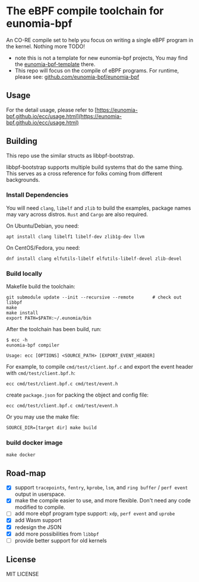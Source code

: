 # The eBPF compile toolchain for eunomia-bpf

An CO-RE compile set to help you focus on writing a single eBPF program in the kernel. Nothing more TODO!

- note this is not a template for new eunomia-bpf projects, You may find the [eunomia-bpf-template](https://github.com/eunomia-bpf/ebpm-template) there.
- This repo will focus on the compile of eBPF programs. For runtime, please see: [github.com/eunomia-bpf/eunomia-bpf](https://github.com/eunomia-bpf/eunomia-bpf)

## Usage

For the detail usage, please refer to [https://eunomia-bpf.github.io/ecc/usage.html](https://eunomia-bpf.github.io/ecc/usage.html)

## Building

This repo use the similar structs as libbpf-bootstrap.

libbpf-bootstrap supports multiple build systems that do the same thing.
This serves as a cross reference for folks coming from different backgrounds.

### Install Dependencies

You will need `clang`, `libelf` and `zlib` to build the examples, package names may vary across distros. `Rust` and `Cargo` are also required.

On Ubuntu/Debian, you need:

```shell
apt install clang libelf1 libelf-dev zlib1g-dev llvm
```

On CentOS/Fedora, you need:

```shell
dnf install clang elfutils-libelf elfutils-libelf-devel zlib-devel
```

### Build locally

Makefile build the toolchain:

```shell
git submodule update --init --recursive --remote       # check out libbpf
make
make install
export PATH=$PATH:~/.eunomia/bin
```

After the toolchain has been build, run:

```console
$ ecc -h
eunomia-bpf compiler

Usage: ecc [OPTIONS] <SOURCE_PATH> [EXPORT_EVENT_HEADER]
```

For example, to compile `cmd/test/client.bpf.c` and export the event header with `cmd/test/client.bpf.h`:

```console
ecc cmd/test/client.bpf.c cmd/test/event.h
```

create `package.json` for packing the object and config file:

```console
ecc cmd/test/client.bpf.c cmd/test/event.h
```

Or you may use the make file:

```shell
SOURCE_DIR=[target dir] make build
```

### build docker image

```shell
make docker
```

## Road-map

- [X] support `tracepoints`, `fentry`, `kprobe`, `lsm`, and `ring buffer` / `perf event` output in userspace.
- [X] make the compile easier to use, and more flexible. Don't need any code modified to compile.
- [ ] add more ebpf program type support: `xdp`, `perf event` and `uprobe`
- [X] add Wasm support
- [X] redesign the JSON
- [X] add more possibilities from `libbpf`
- [ ] provide better support for old kernels

## License

MIT LICENSE
